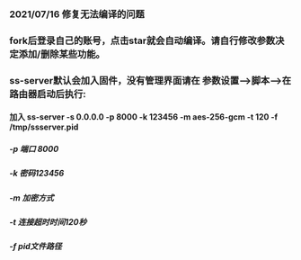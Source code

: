 
### 2021/07/16 修复无法编译的问题
### fork后登录自己的账号，点击star就会自动编译。请自行修改参数决定添加/删除某些功能。
### ss-server默认会加入固件，没有管理界面请在 参数设置-->脚本-->在路由器启动后执行:
#### 加入 ss-server -s 0.0.0.0 -p 8000 -k 123456 -m aes-256-gcm -t 120 -f /tmp/ssserver.pid
##### -p 端口 8000
##### -k 密码123456
##### -m 加密方式
##### -t 连接超时时间120秒
##### -f pid文件路径
